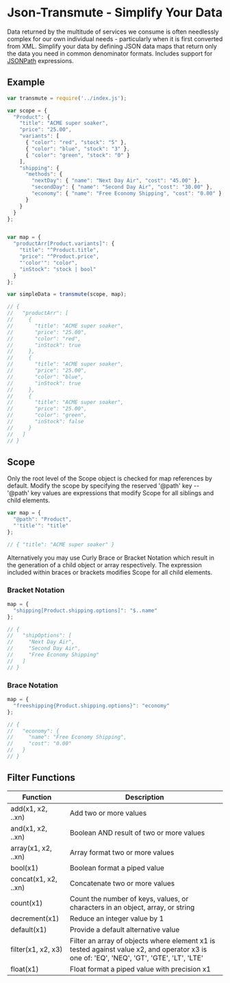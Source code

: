 # Json-Transmute - Simplify Your Data

Data returned by the multitude of services we consume is often needlessly complex for our own individual needs - particularly when it is first converted from XML.  Simplify your data by defining JSON data maps that return only the data you need in common denominator formats.  Includes support for [JSONPath](https://github.com/s3u/JSONPath) expressions.

## Example

```javascript
var transmute = require('../index.js');

var scope = {
  "Product": {
    "title": "ACME super soaker",
    "price": "25.00",
    "variants": [
      { "color": "red", "stock": "5" },
      { "color": "blue", "stock": "3" },
      { "color": "green", "stock": "0" }
    ],
    "shipping": {
      "methods": {
        "nextDay": { "name": "Next Day Air", "cost": "45.00" },
        "secondDay": { "name": "Second Day Air", "cost": "30.00" },
        "economy": { "name": "Free Economy Shipping", "cost": "0.00" }
      }
    }
  }
};


var map = {
  "productArr[Product.variants]": {
    "title": "^Product.title",
    "price": "^Product.price",
    "'color'": "color",
    "inStock": "stock | bool"
  }
};

var simpleData = transmute(scope, map);

// {
//   "productArr": [
//     {
//       "title": "ACME super soaker",
//       "price": "25.00",
//       "color": "red",
//       "inStock": true
//     },
//     {
//       "title": "ACME super soaker",
//       "price": "25.00",
//       "color": "blue",
//       "inStock": true
//     },
//     {
//       "title": "ACME super soaker",
//       "price": "25.00",
//       "color": "green",
//       "inStock": false
//     }
//   ]
// }
```

## Scope

Only the root level of the Scope object is checked for map references by default.  Modify the scope by specifying the reserved '@path' key -- '@path' key values are expressions that modify Scope for all siblings and child elements.

```javascript
var map = {
  "@path": "Product",
  "'title'": "title"
};

// { "title": "ACME super soaker" }
```

Alternatively you may use Curly Brace or Bracket Notation which result in the generation of a child object or array respectively.  The expression included within braces or brackets modifies Scope for all child elements.

### Bracket Notation

```javascript
map = { 
  "shipping[Product.shipping.options]": "$..name" 
};

// {
//   "shipOptions": [
//     "Next Day Air",
//     "Second Day Air",
//     "Free Economy Shipping"
//   ]
// }
```

### Brace Notation

```javascript
map = { 
  "freeshipping{Product.shipping.options}": "economy" 
};

// {
//   "economy": {
//     "name": "Free Economy Shipping",
//     "cost": "0.00"
//   }
// }
```

## Filter Functions

Function              | Description
----------------------|------------
add(x1, x2, ..xn)     | Add two or more values
and(x1, x2, ..xn)     | Boolean AND result of two or more values
array(x1, x2, ..xn)   | Array format two or more values
bool(x1)              | Boolean format a piped value
concat(x1, x2, ..xn)  | Concatenate two or more values
count(x1)             | Count the number of keys, values, or characters in an object, array, or string
decrement(x1)         | Reduce an integer value by 1
default(x1)           | Provide a default alternative value
filter(x1, x2, x3)    | Filter an array of objects where element x1 is tested against value x2, and operator x3 is one of: 'EQ', 'NEQ', 'GT', 'GTE', 'LT', 'LTE'
float(x1)             | Float format a piped value with precision x1

